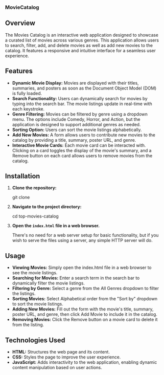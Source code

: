### MovieCatalog
## Overview

The Movies Catalog is an interactive web application designed to showcase a curated list of movies across various genres. This application allows users to search, filter, add, and delete movies as well as add new movies to the catalog. It features a responsive and intuitive interface for a seamless user experience.

## Features

- **Dynamic Movie Display:** Movies are displayed with their titles, summaries, and posters as soon as the Document Object Model (DOM) is fully loaded.
- **Search Functionality:** Users can dynamically search for movies by typing into the search bar. The movie listings update in real-time with each keystroke.
- **Genre Filtering:** Movies can be filtered by genre using a dropdown menu. The options include Comedy, Horror, and Action, but the application is designed to support additional genres as needed.
- **Sorting Option:** Users can sort the movie listings alphabetically.
- **Add New Movies:** A form allows users to contribute new movies to the catalog by providing a title, summary, poster URL, and genre.
- **Interactive Movie Cards:** Each movie card can be interacted with. Clicking on a card toggles the display of the movie's summary, and a Remove button on each card allows users to remove movies from the catalog.

## Installation

1. **Clone the repository:**

  
    git clone <repository-url>
    

2. **Navigate to the project directory:**

    
    cd top-movies-catalog
    

3. **Open the `index.html` file in a web browser.**

    There's no need for a web server setup for basic functionality, but if you wish to serve the files using a server, any simple HTTP server will do.

## Usage

- **Viewing Movies:** Simply open the index.html file in a web browser to see the movie listings.
- **Searching for Movies:** Enter a search term in the search bar to dynamically filter the movie listings.
- **Filtering by Genre:** Select a genre from the All Genres dropdown to filter the listings.
- **Sorting Movies:** Select Alphabetical order from the "Sort by" dropdown to sort the movie listings.
- **Adding New Movies:** Fill out the form with the movie's title, summary, poster URL, and genre, then click Add Movie to include it in the catalog.
- **Removing Movies:** Click the Remove button on a movie card to delete it from the listing.

## Technologies Used

- **HTML:** Structures the web page and its content.
- **CSS:** Styles the page to improve the user experience.
- **JavaScript:** Adds interactivity to the web application, enabling dynamic content manipulation based on user actions.


